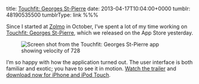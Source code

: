 title: [Touchfit: Georges St-Pierre](http://zolmo.com/touchfit)
date: 2013-04-17T10:04:00+0000
tumblr: 48190535500
tumblrType: link
%%%

Since I started at [Zolmo](http://zolmo.com) in October, I&rsquo;ve spent a lot of my time working on [Touchfit: Georges St-Pierre][TF], which we released on the App Store yesterday.

<figure class="tmblr-full" data-orig-height="480" data-orig-width="320"><img class="iphone4" alt="Screen shot from the Touchfit: Georges St-Pierre app showing velocity of 728" src="aa8d6dd58acc29a121abaf4b8e864719fb93571b.png" data-orig-height="480" data-orig-width="320"></figure>

I&rsquo;m so happy with how the application turned out. The user interface is both familiar and exotic; you have to see it in motion. [Watch the trailer](http://www.youtube.com/watch?v=w2_Yn0kEifk) and [download now for iPhone and iPod Touch][TF].

[TF]: http://zolmo.com/touchfit
